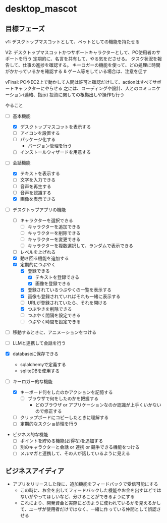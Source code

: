 # desktop_mascot

## 目標フェーズ
v1: 
デスクトップマスコットとして、ペットとしての機能を持たせる

V2: 
デスクトップマスコットかつサポートキャラクターとして、PC使用者のサポートを行う
定期的に、名言を共有して、やる気をださせる。
タスク状況を報告して、仕事の進捗を確認する。
キーロガーの機能を使って、どの処理に時間がかかっているかを確認する & ゲーム等をしている場合は、注意を促す

vFinal: 
PCやEC2上で動かして人間は許可と確認だけして、actionはすべてサポートキャラクターにやらせる
之には、コーディングや設計、人とのコミュニケーション(連絡、指示)
投資に関しての根拠出しや操作も行う

やること

- [ ] 基本機能
  - [x] デスクトップマスコットを表示する
  - [ ] アイコンを設置する
  - [ ] パッケージ化する
    - バージョン管理を行う
  - [ ] インストールウィザードを用意する
- [ ] 会話機能
  - [x] テキストを表示する
  - [ ] 文字を入力できる
  - [ ] 音声を再生する
  - [ ] 音声を認識する
  - [x] 画像を表示できる
- [ ] デスクトップアプリの機能
  - [ ] キャラクターを選択できる
    - [ ] キャラクターを追加できる
    - [ ] キャラクターを削除できる
    - [ ] キャラクターを変更できる
    - [ ] キャラクターを複数選択して、ランダムで表示できる
  - [ ] レベルを上げれる 
  - [x] 動き回る機能を追加する
  - [x] 定期的につぶやく
    - [x] 登録できる
      - [x] テキストを登録できる
      - [x] 画像を登録できる
    - [x] 登録されているつぶやくの一覧を表示する
    - [x] 画像も登録されていればそれも一緒に表示する
    - [ ] URLが登録されていたら、それを開ける
    - [x] つぶやきを削除できる
    - [ ] つぶやく間隔を設定できる
    - [ ] つぶやく時間を設定できる
- [ ] 移動するときに、アニメーションをつける

- [ ] LLMと連携して会話を行う
- [x] databaseに保存できる
  - sqlalchemyで定義する
  - sqliteDBを使用する

- [ ] キーロガー的な機能
  - [x] キーボード何をしたのかアクションを記憶する
    - [ ] ブラウザで何をしたのかを把握する
      - どのブラウザ or アプリケーションなのか認識が上手くいかないので修正する
  - [ ] クリップボードにコピーしたときに理解する
  - [ ] 定期的なスクショ処理を行う

- ビジネス的な機能
  - [ ] ポイントを貯める機能(お得な)を追加する
  - [ ] 別のキャラクターと会話 or 連携 or 競争できる機能をつける
  - [ ] メルマガと連携して、その人が話しているように見える

## ビジネスアイディア
* アプリをリリースした後に、追加機能をフィードバックで受信可能にする
  * この時に、お金を出してフィードバックした機能やお金を出すほどではないがやってほしいなど、分けることができるようにする
  * これにより、開発資金と実際にどのように使われているかを見えるかして、ユーザが使用者だけではなく、一緒に作っている仲間として誤認させる